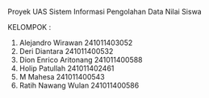 Proyek UAS
Sistem Informasi Pengolahan Data Nilai Siswa

KELOMPOK :
1. Alejandro Wirawan           241011403052
2. Deri Diantara               241011400532
3. Dion Enrico Aritonang       241011400588
4. Holip Patullah              241011402461
5. M Mahesa                    241011400543
6. Ratih Nawang Wulan          241011400586